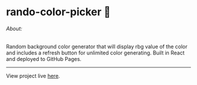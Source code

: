 # rando-color-picker  :art:

###### About:

Random background color generator that will display rbg value of the color and includes a refresh button for unlimited color generating.  Built in React and deployed to GitHub Pages.

---

View project live [here](https://adamhunter108.github.io/rando-color-picker/).

